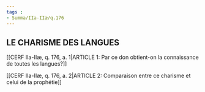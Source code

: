 ```yaml
---
tags : 
- Summa/IIa-IIæ/q.176
---
```


## LE CHARISME DES LANGUES

[[CERF IIa-IIæ, q. 176, a. 1|ARTICLE 1: Par ce don obtient-on la connaissance de toutes les langues?]]

[[CERF IIa-IIæ, q. 176, a. 2|ARTICLE 2: Comparaison entre ce charisme et celui de la prophétie]]

